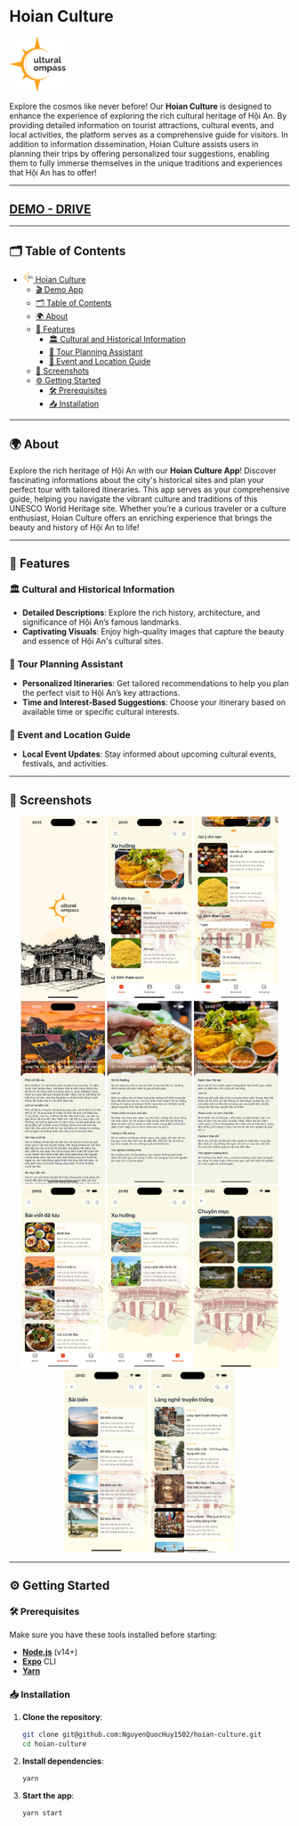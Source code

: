 #  **Hoian Culture** 

<img src="./assets/images/cultural/logo.png" width="20%" alt='App Logo'>

Explore the cosmos like never before! Our **Hoian Culture** is designed to enhance the experience of exploring the rich cultural heritage of Hội An. By providing detailed information on tourist attractions, cultural events, and local activities, the platform serves as a comprehensive guide for visitors. In addition to information dissemination, Hoian Culture assists users in planning their trips by offering personalized tour suggestions, enabling them to fully immerse themselves in the unique traditions and experiences that Hội An has to offer!

---

## [DEMO - DRIVE](https://drive.google.com/drive/folders/1Gq_UQ7BHlZz_jRSTxfTk4AV0UqGB2PlT?usp=sharing)

---

## 🗂 **Table of Contents**

- [<img src="./assets/images/cultural/logo.png" width="4%" alt='App Logo'> Hoian Culture](#)
  - [🎬 Demo App](#demo-app)
  - [🗂 Table of Contents](#table-of-contents)
  - [🌍 About](#about)
  - [🎨 Features](#features)
      - [🏛️ Cultural and Historical Information](#planet-information)
      - [📅 Tour Planning Assistant](#Planetarium-quiz)
      - [📍 Event and Location Guide](#image-puzzle-game)
  - [📸 Screenshots](#screenshots)
  - [⚙️ Getting Started](#getting-started)
    - [🛠 Prerequisites](#prerequisites)
    - [📥 Installation](#installation)

---

## 🌍 **About**

Explore the rich heritage of Hội An with our **Hoian Culture App**! Discover fascinating informations about the city's historical sites and plan your perfect tour with tailored itineraries. This app serves as your comprehensive guide, helping you navigate the vibrant culture and traditions of this UNESCO World Heritage site. Whether you’re a curious traveler or a culture enthusiast, Hoian Culture offers an enriching experience that brings the beauty and history of Hội An to life!

---

## 🎨 **Features**

### 🏛️ **Cultural and Historical Information**

- **Detailed Descriptions**: Explore the rich history, architecture, and significance of Hội An’s famous landmarks.
- **Captivating Visuals**: Enjoy high-quality images that capture the beauty and essence of Hội An's cultural sites.

### 📅 **Tour Planning Assistant**

- **Personalized Itineraries**: Get tailored recommendations to help you plan the perfect visit to Hội An’s key attractions.
- **Time and Interest-Based Suggestions**: Choose your itinerary based on available time or specific cultural interests.
### 📍 **Event and Location Guide**

- **Local Event Updates**: Stay informed about upcoming cultural events, festivals, and activities.


---

## 📸 **Screenshots**

<div align="center">
  <img src="./assets/demo/1.png" width="30%" alt='Screenshot 1'>
  <img src="./assets/demo/2.png" width="30%" alt='Screenshot 1'>
  <img src="./assets/demo/3.png" width="30%" alt='Screenshot 1'>
  <img src="./assets/demo/4.png" width="30%" alt='Screenshot 1'>
  <img src="./assets/demo/5.png" width="30%" alt='Screenshot 1'>
  <img src="./assets/demo/6.png" width="30%" alt='Screenshot 1'>
  <img src="./assets/demo/7.png" width="30%" alt='Screenshot 1'>
  <img src="./assets/demo/8.png" width="30%" alt='Screenshot 1'>
  <img src="./assets/demo/9.png" width="30%" alt='Screenshot 1'>
  <img src="./assets/demo/10.png" width="30%" alt='Screenshot 1'>
  <img src="./assets/demo/11.png" width="30%" alt='Screenshot 1'>
</div>

---

## ⚙️ **Getting Started**

### 🛠 **Prerequisites**

Make sure you have these tools installed before starting:

- **[Node.js](https://nodejs.org/en/)** (v14+)
- **[Expo](https://docs.expo.dev/get-started/installation/)** CLI
- **[Yarn](https://classic.yarnpkg.com/lang/en/docs/install/#mac-stable)**

### 📥 **Installation**

1. **Clone the repository**:
    ```bash
    git clone git@github.com:NguyenQuocHuy1502/hoian-culture.git
    cd hoian-culture
    ```

2. **Install dependencies**:
    ```bash
    yarn
    ```

3. **Start the app**:
    ```bash
    yarn start
    ```